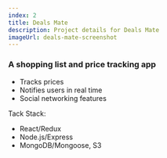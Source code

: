 ```yaml
---
index: 2
title: Deals Mate
description: Project details for Deals Mate
imageUrl: deals-mate-screenshot
---
```

### A shopping list and price tracking app

* Tracks prices
* Notifies users in real time
* Social networking features

Tack Stack:
* React/Redux
* Node.js/Express
* MongoDB/Mongoose, S3